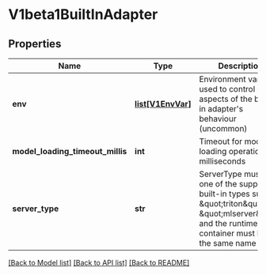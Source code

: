 # V1beta1BuiltInAdapter

## Properties

| Name                             | Type                                                                                                      | Description                                                                                                                                                            | Notes      |
|----------------------------------|-----------------------------------------------------------------------------------------------------------|------------------------------------------------------------------------------------------------------------------------------------------------------------------------|------------|
| **env**                          | [**list[V1EnvVar]**](https://github.com/kubernetes-client/python/blob/master/kubernetes/docs/V1EnvVar.md) | Environment variables used to control other aspects of the built-in adapter&#39;s behaviour (uncommon)                                                                 | [optional] |
| **model_loading_timeout_millis** | **int**                                                                                                   | Timeout for model loading operations in milliseconds                                                                                                                   | [optional] |
| **server_type**                  | **str**                                                                                                   | ServerType must be one of the supported built-in types such as \&quot;triton\&quot; or \&quot;mlserver\&quot;, and the runtime&#39;s container must have the same name | [optional] |

[[Back to Model list]](../README.md#documentation-for-models) [[Back to API list]](../README.md#documentation-for-api-endpoints) [[Back to README]](../README.md)
